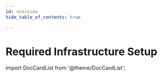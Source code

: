 ```yaml
---
id: overview
hide_table_of_contents: true

---
```

# Required Infrastructure Setup

import DocCardList from '@theme/DocCardList';

<DocCardList />

